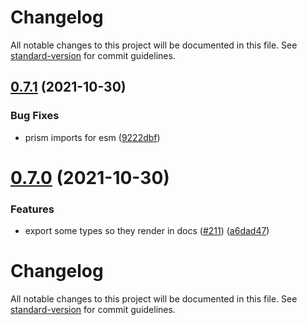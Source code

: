 # Changelog

All notable changes to this project will be documented in this file. See [standard-version](https://github.com/conventional-changelog/standard-version) for commit guidelines.

## [0.7.1](https://github.com/discordjs/voice/compare/v0.7.0...v0.7.1) (2021-10-30)


### Bug Fixes

* prism imports for esm ([9222dbf](https://github.com/discordjs/voice/commit/9222dbfedd8bfaeb679133dfa41330ea75a03a70))



# [0.7.0](https://github.com/discordjs/voice/compare/v0.6.0...v0.7.0) (2021-10-30)


### Features

* export some types so they render in docs ([#211](https://github.com/discordjs/voice/issues/211)) ([a6dad47](https://github.com/discordjs/voice/commit/a6dad4781fb479d22d7bff99888e42368d6d6411))



# Changelog

All notable changes to this project will be documented in this file. See [standard-version](https://github.com/conventional-changelog/standard-version) for commit guidelines.
